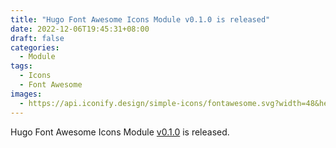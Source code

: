 ```yaml
---
title: "Hugo Font Awesome Icons Module v0.1.0 is released"
date: 2022-12-06T19:45:31+08:00
draft: false
categories:
  - Module
tags:
  - Icons
  - Font Awesome
images:
  - https://api.iconify.design/simple-icons/fontawesome.svg?width=48&height=48&color=%23538DD7
---
```


Hugo Font Awesome Icons Module [v0.1.0](https://github.com/razonyang/hugo-mod-icons-font-awesome/releases/tag/v0.1.0) is released.

<!--more-->
